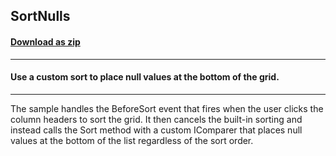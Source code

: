 ## SortNulls
#### [Download as zip](https://grapecity.github.io/DownGit/#/home?url=https://github.com/GrapeCity/ComponentOne-WinForms-Samples/tree/master/NetFramework\FlexGrid\CS\SortNulls)
____
#### Use a custom sort to place null values at the bottom of the grid.
____
The sample handles the BeforeSort event that fires when the user clicks the column headers to sort the grid.
It then cancels the built-in sorting and instead calls the Sort method with a custom IComparer that places null values at the bottom of the list regardless of the sort order.
